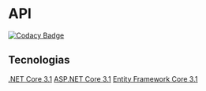 # API

[![Codacy Badge](https://api.codacy.com/project/badge/Grade/cede65f341a4437abd6ab5b2ad774535)](https://app.codacy.com/manual/Leock9/API-dotnet-core?utm_source=github.com&utm_medium=referral&utm_content=Leock9/API-dotnet-core&utm_campaign=Badge_Grade_Dashboard)

## Tecnologias
 [.NET Core 3.1](https://dotnet.microsoft.com/download)
 [ASP.NET Core 3.1](https://docs.microsoft.com/en-us/aspnet/core)
 [Entity Framework Core 3.1](https://docs.microsoft.com/en-us/ef/core)
 
 
